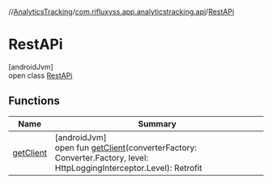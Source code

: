 //[AnalyticsTracking](../../../index.md)/[com.rifluxyss.app.analyticstracking.api](../index.md)/[RestAPi](index.md)

# RestAPi

[androidJvm]\
open class [RestAPi](index.md)

## Functions

| Name | Summary |
|---|---|
| [getClient](get-client.md) | [androidJvm]<br>open fun [getClient](get-client.md)(converterFactory: Converter.Factory, level: HttpLoggingInterceptor.Level): Retrofit |
